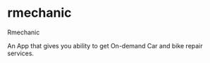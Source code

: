 # rmechanic
Rmechanic

An App that gives you ability to get  On-demand Car and bike repair services.
